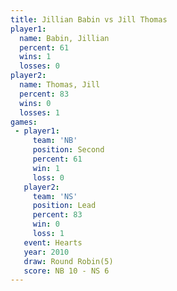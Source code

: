 ```yaml
---
title: Jillian Babin vs Jill Thomas
player1:              
  name: Babin, Jillian
  percent: 61         
  wins: 1             
  losses: 0           
player2:              
  name: Thomas, Jill  
  percent: 83         
  wins: 0             
  losses: 1           
games:
 - player1:          
     team: 'NB'      
     position: Second
     percent: 61     
     win: 1          
     loss: 0         
   player2:        
     team: 'NS'    
     position: Lead
     percent: 83   
     win: 0        
     loss: 1       
   event: Hearts       
   year: 2010          
   draw: Round Robin(5)
   score: NB 10 - NS 6 
---
```

